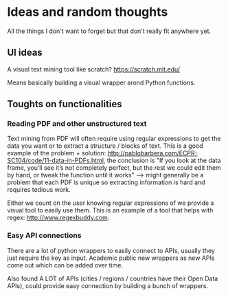 # Ideas and random thoughts

All the things I don't want to forget but that don't really fit anywhere yet. 



## UI ideas

A visual text mining tool like scratch? https://scratch.mit.edu/

Means basically building a visual wrapper arond Python functions.



## Toughts on functionalities

### Reading PDF and other unstructured text

Text mining from PDF will often require using regular expressions to get the data you want or to extract a structure / blocks of text. This is a good example of the problem + solution: http://pablobarbera.com/ECPR-SC104/code/11-data-in-PDFs.html, the conclusion is "If you look at the data frame, you’ll see it’s not completely perfect, but the rest we could edit them by hand, or tweak the function until it works" --> might generally be a problem that each PDF is unique so extracting information is hard and requires tedious work.

Either we count on the user knowing regular expressions of we provide a visual tool to easily use them. This is an example of a tool that helps with regex: http://www.regexbuddy.com.



### Easy API connections

There are a lot of python wrappers to easily connect to APIs, usually they just require the key as input. Academic public new wrappers as new APIs come out which can be added over time. 

Also found A LOT of APIs (cities / regions / countries have their Open Data APIs), could provide easy connection by building a bunch of wrappers.